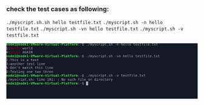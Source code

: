 ### check the test cases as following: 
`./myscript.sh.sh hello testfile.txt`
`./myscript.sh -n hello testfile.txt`
`./myscript.sh -vn hello testfile.txt`
`./myscript.sh -v testfile.txt`



 ![validation Test ](mygrep_test_screenshot/test_validation.png)
